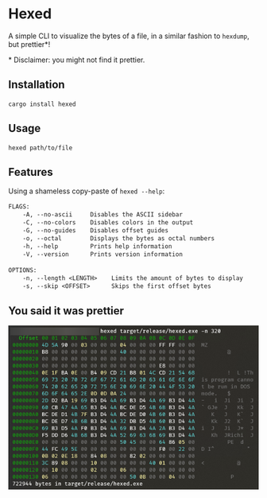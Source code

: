 # Hexed

A simple CLI to visualize the bytes of a file, in a similar fashion to `hexdump`, but prettier*!

\* Disclaimer: you might not find it prettier.

## Installation

```
cargo install hexed
```

## Usage

```
hexed path/to/file
```

## Features

Using a shameless copy-paste of `hexed --help`:

```
FLAGS:
    -A, --no-ascii     Disables the ASCII sidebar
    -C, --no-colors    Disables colors in the output
    -G, --no-guides    Disables offset guides
    -o, --octal        Displays the bytes as octal numbers
    -h, --help         Prints help information
    -V, --version      Prints version information

OPTIONS:
    -n, --length <LENGTH>    Limits the amount of bytes to display
    -s, --skip <OFFSET>      Skips the first offset bytes
```

## You said it was prettier

![Hexed preview](/assets/preview.png)
